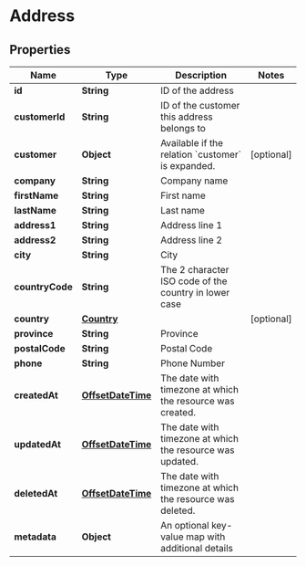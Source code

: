 # Address

## Properties
Name | Type | Description | Notes
------------ | ------------- | ------------- | -------------
**id** | **String** | ID of the address | 
**customerId** | **String** | ID of the customer this address belongs to | 
**customer** | **Object** | Available if the relation &#x60;customer&#x60; is expanded. |  [optional]
**company** | **String** | Company name | 
**firstName** | **String** | First name | 
**lastName** | **String** | Last name | 
**address1** | **String** | Address line 1 | 
**address2** | **String** | Address line 2 | 
**city** | **String** | City | 
**countryCode** | **String** | The 2 character ISO code of the country in lower case | 
**country** | [**Country**](Country.md) |  |  [optional]
**province** | **String** | Province | 
**postalCode** | **String** | Postal Code | 
**phone** | **String** | Phone Number | 
**createdAt** | [**OffsetDateTime**](OffsetDateTime.md) | The date with timezone at which the resource was created. | 
**updatedAt** | [**OffsetDateTime**](OffsetDateTime.md) | The date with timezone at which the resource was updated. | 
**deletedAt** | [**OffsetDateTime**](OffsetDateTime.md) | The date with timezone at which the resource was deleted. | 
**metadata** | **Object** | An optional key-value map with additional details | 
